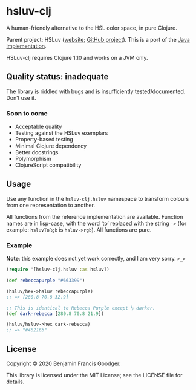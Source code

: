 # hsluv-clj

A human-friendly alternative to the HSL color space, in pure Clojure.

Parent project: HSLuv ([website](https://www.hsluv.org/); [GitHub project](https://github.com/hsluv)). This is a port of the [Java implementation](https://github.com/hsluv/hsluv-java/).

HSLuv-clj requires Clojure 1.10 and works on a JVM only.

## Quality status: inadequate

The library is riddled with bugs and is insufficiently tested/documented. Don’t use it.

### Soon to come

* Acceptable quality
* Testing against the HSLuv exemplars
* Property-based testing
* Minimal Clojure dependency
* Better docstrings
* Polymorphism
* ClojureScript compatibility

## Usage

Use any function in the `hsluv-clj.hsluv` namespace to transform colours from one representation to another.

All functions from the reference implementation are available. Function names are in lisp-case, with the word ‘to’ replaced with the string `->` (for example: `hsluvToRgb` is `hsluv->rgb`). All functions are pure.

### Example

**Note**: this example does not yet work correctly, and I am very sorry. `>_>`

```clojure
(require '[hsluv-clj.hsluv :as hsluv])

(def rebeccapurple "#663399")

(hsluv/hex->hsluv rebeccapurple)
;; => [280.8 70.8 32.9]

;; This is identical to Rebecca Purple except ⅓ darker.
(def dark-rebecca [280.8 70.8 21.9])

(hsluv/hsluv->hex dark-rebecca)
;; => "#46216b"
```

## License

Copyright © 2020 Benjamin Francis Goodger.

This library is licensed under the MIT License; see the LICENSE file for details.
